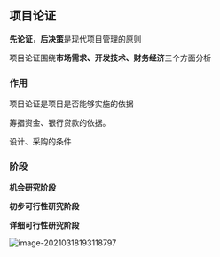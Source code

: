 ## 项目论证

**先论证，后决策**是现代项目管理的原则

项目论证围绕**市场需求、开发技术、财务经济**三个方面分析



### 作用

项目论证是项目是否能够实施的依据

筹措资金、银行贷款的依据。

设计、采购的条件



### 阶段

**机会研究阶段**

**初步可行性研究阶段**

**详细可行性研究阶段**

![image-20210318193118797](C:/Users/Administrator/AppData/Roaming/Typora/typora-user-images/image-20210318193118797.png)









































